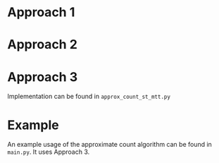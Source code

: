 # Approach 1

# Approach 2

# Approach 3
Implementation can be found in `approx_count_st_mtt.py`

# Example
An example usage of the approximate count algorithm can be found in `main.py`. It uses Approach 3.
